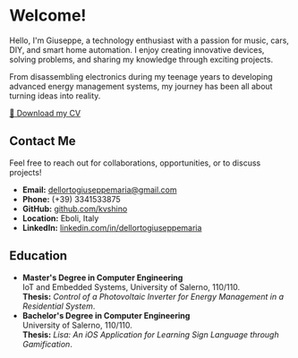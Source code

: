 # Welcome!
Hello, I'm Giuseppe, a technology enthusiast with a passion for music, cars, DIY, and smart home automation. I enjoy creating innovative devices, solving problems, and sharing my knowledge through exciting projects.

From disassembling electronics during my teenage years to developing advanced energy management systems, my journey has been all about turning ideas into reality.

[📄 Download my CV](docs/cvdellorto.pdf)

## Contact Me

Feel free to reach out for collaborations, opportunities, or to discuss projects!

- **Email:** [dellortogiuseppemaria@gmail.com](mailto:dellortogiuseppemaria@gmail.com)
- **Phone:** (+39) 3341533875
- **GitHub:** [github.com/kvshino](https://github.com/kvshino)
- **Location:** Eboli, Italy
- **LinkedIn:** [linkedin.com/in/dellortogiuseppemaria](https://www.linkedin.com/in/dellortogiuseppemaria/)

## Education
- **Master's Degree in Computer Engineering**  
  IoT and Embedded Systems, University of Salerno, 110/110.  
  **Thesis:** *Control of a Photovoltaic Inverter for Energy Management in a Residential System*.  
- **Bachelor's Degree in Computer Engineering**  
  University of Salerno, 110/110.  
  **Thesis:** *Lisa: An iOS Application for Learning Sign Language through Gamification*.  


